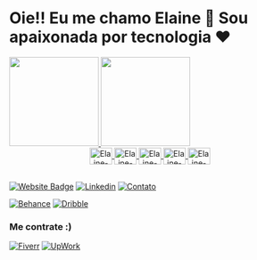 # Oie!! Eu me chamo Elaine 👋 Sou apaixonada por tecnologia ♥

<div align="center" style="display: inline-block" width="50%">
  <a href="https://github.com/elainefs">
  <img height="160em" src="https://github-readme-stats.vercel.app/api?username=elainefs&show_icons=true&theme=tokyonight&include_all_commits=true&count_private=true"/>
    <img height="160em" src="https://github-readme-stats.vercel.app/api/top-langs/?username=elainefs&layout=compact&langs_count=7&theme=tokyonight"/>
</div><br>
  
<div align="center">
  <img align="center" alt="Elaine-CSS" height="30" width="40" src="https://cdn.jsdelivr.net/gh/devicons/devicon/icons/wordpress/wordpress-plain.svg">
  <img align="center" alt="Elaine-JS" height="30" width="40" src="https://cdn.jsdelivr.net/gh/devicons/devicon/icons/javascript/javascript-plain.svg">
  <img align="center" alt="Elaine-HTML" height="30" width="40" src="https://cdn.jsdelivr.net/gh/devicons/devicon/icons/html5/html5-original.svg">
  <img align="center" alt="Elaine-CSS" height="30" width="40" src="https://cdn.jsdelivr.net/gh/devicons/devicon/icons/css3/css3-original.svg">
  <img align="center" alt="Elaine-CSS" height="30" width="40" src="https://cdn.jsdelivr.net/gh/devicons/devicon/icons/python/python-original.svg">
</div><br>

[![Website Badge](https://img.shields.io/badge/-elaineferreira.com.br-0d3d68?style=flat&logo=Google-Chrome&logoColor=white&link=https://felipecastrosales.com/)](https://elaineferreira.com.br)
[![Linkedin](https://img.shields.io/badge/LinkedIn-0077B5?style=flat&logo=linkedin&logoColor=white)](https://linkedin.com/in/elaineferreiras)
[![Contato](https://img.shields.io/badge/Contato-D14836?style=flat&logo=gmail&logoColor=white)](mailto:contato@elaineferreira.com.br)
  
[![Behance](https://img.shields.io/badge/-Behance-blue?style=flat&logo=behance&logoColor=white)](https://behance.net/elainefs_)
[![Dribble](https://img.shields.io/badge/Dribbble-EA4C89?style=flat&logo=dribbble&logoColor=white)](https://dribbble.com/elainefs_)
  
  
### Me contrate :)
[![Fiverr](https://img.shields.io/badge/fiverr-1DBF73?style=for-the-badge&logo=fiverr&logoColor=white)](https://br.fiverr.com/elaineferreiras)
[![UpWork](https://img.shields.io/badge/UpWork-6FDA44?style=for-the-badge&logo=Upwork&logoColor=white)](https://upwork.com/freelancers/~01dfa96c4b4fd3005d)


<!-- Themas: dark, radical, merko, gruvbox, tokyonight, onedark, cobalt, synthwave, highcontrast, dracula-->
